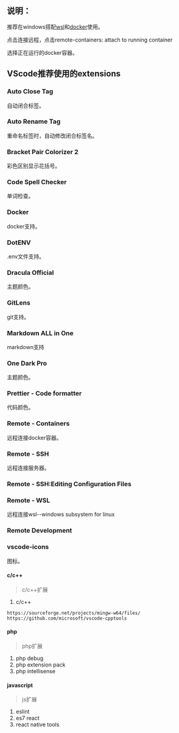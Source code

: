 ## 说明：
推荐在windows搭配[wsl](https://github.com/slkde/wsl)和[docker](https://github.com/slkde/docker_lnmp)使用。

点击连接远程，点击remote-containers: attach to running container

选择正在运行的docker容器。

## VScode推荐使用的extensions

### Auto Close Tag

自动闭合标签。
### Auto Rename Tag

重命名标签时，自动修改闭合标签名。
### Bracket Pair Colorizer 2

彩色区别显示花括号。
### Code Spell Checker

单词检查。
### Docker

docker支持。
### DotENV

.env文件支持。
### Dracula Official

主题颜色。
### GitLens

git支持。
### Markdown ALL in One

markdown支持
### One Dark Pro

主题颜色。
### Prettier - Code formatter

代码颜色。
### Remote - Containers

远程连接docker容器。
### Remote - SSH

远程连接服务器。
### Remote - SSH:Editing Configuration Files

### Remote - WSL

远程连接wsl--windows subsystem for linux
### Remote Development

### vscode-icons

图标。


#### c/c++
> c/c++扩展
1. c/c++
```
https://sourceforge.net/projects/mingw-w64/files/
https://github.com/microsoft/vscode-cpptools
```

#### php
> php扩展
1. php debug
2. php extension pack
3. php intellisense

#### javascript
> js扩展
1. eslint
2. es7 react
3. react native tools